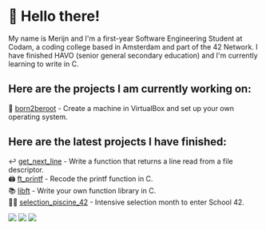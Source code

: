 # 👋 Hello there!

My name is Merijn and I'm a first-year Software Engineering Student at Codam, a coding college based in Amsterdam and part of the 42 Network. I have finished HAVO (senior general secondary education) and I'm currently learning to write in C.

## Here are the projects I am currently working on:
🤖 [born2beroot](https://github.com/merijnjong/born2beroot) - Create a machine in VirtualBox and set up your own operating system. <br />

## Here are the latest projects I have finished:
↩️ [get_next_line](https://github.com/merijnjong/get_next_line) - Write a function that returns a line read from a file descriptor. <br />
🖨️ [ft_printf](https://github.com/merijnjong/ft_printf) - Recode the printf function in C. <br />
📚 [libft](https://github.com/merijnjong/libft) - Write your own function library in C. <br />
🏊‍♂️ [selection_piscine_42](https://github.com/merijnjong/selection_piscine_42) - Intensive selection month to enter School 42. <br />

![](http://github-profile-summary-cards.vercel.app/api/cards/profile-details?username=merijnjong&theme=aura)
![](http://github-profile-summary-cards.vercel.app/api/cards/repos-per-language?username=merijnjong&theme=aura)
![](http://github-profile-summary-cards.vercel.app/api/cards/stats?username=merijnjong&theme=aura)
